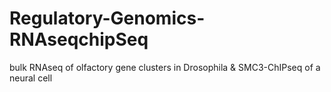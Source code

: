 # Regulatory-Genomics-RNAseqchipSeq
bulk RNAseq of olfactory gene clusters in Drosophila &amp; SMC3-ChIPseq of a neural cell
